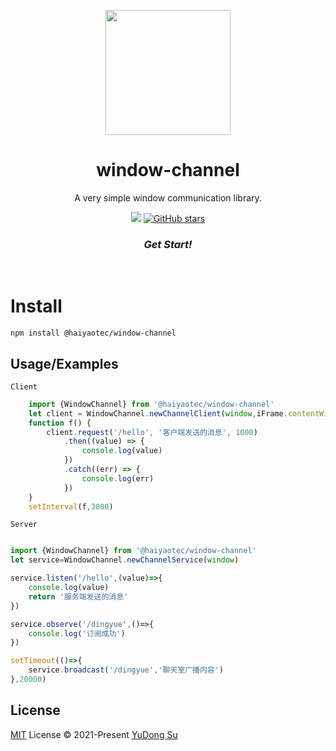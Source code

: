 <p align="center">
<img src="https://tva1.sinaimg.cn/large/e6c9d24egy1h0ehoj8eesj20lw0kamxu.jpg" height="200"/>
</p>

<h1 align="center">
window-channel
</h1>
<p align="center">
A very simple window communication library.
<p>
<p align="center">
  <a href="https://www.npmjs.com/package/@haiyaotec/window-channel"><img src="https://img.shields.io/npm/v/@haiyaotec/window-channel?color=a1b858&label="></a>
  <a href="https://github.com/HaiyaoTec/window-channel" target="__blank"><img alt="GitHub stars" src="https://img.shields.io/github/stars/HaiyaoTec/window-channel?style=social"></a>
<p>
<h3 align="center">
<a ><i>Get Start!</i></a>
</h3>
<br>

# Install
```
npm install @haiyaotec/window-channel
```

## Usage/Examples
`Client`
```typescript
    import {WindowChannel} from '@haiyaotec/window-channel'
    let client = WindowChannel.newChannelClient(window,iFrame.contentWindow,"*")
    function f() {
        client.request('/hello', '客户端发送的消息', 1000)
            .then((value) => {
                console.log(value)
            })
            .catch((err) => {
                console.log(err)
            })
    }
    setInterval(f,3000)
```

`Server`
```typescript

import {WindowChannel} from '@haiyaotec/window-channel'
let service=WindowChannel.newChannelService(window)

service.listen('/hello',(value)=>{
    console.log(value)
    return '服务端发送的消息'
})

service.observe('/dingyue',()=>{
    console.log('订阅成功')
})

setTimeout(()=>{
    service.broadcast('/dingyue','聊天室广播内容')
},20000)

```

## License

[MIT](./LICENSE) License © 2021-Present [YuDong Su](https://github.com/sudongyuer)
